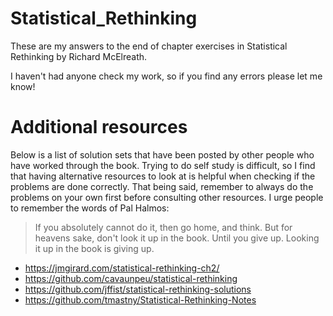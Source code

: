 # Statistical_Rethinking
These are my answers to the end of chapter exercises in Statistical Rethinking by Richard McElreath.  
  
I haven't had anyone check my work, so if you find any errors please let me know!


# Additional resources
Below is a list of solution sets that have been posted by other people who have worked through the book. Trying to do self study is difficult, so I find that having alternative resources to look at is helpful when checking if the problems are done correctly. That being said, remember to always do the problems on your own first before consulting other resources. I urge people to remember the words of Pal Halmos:
> If you absolutely cannot do it, then go home, and think. But for heavens sake, don't look it up in the book. Until you give up. Looking it up in the book is giving up.

* https://jmgirard.com/statistical-rethinking-ch2/
* https://github.com/cavaunpeu/statistical-rethinking
* https://github.com/jffist/statistical-rethinking-solutions
* https://github.com/tmastny/Statistical-Rethinking-Notes

